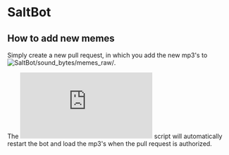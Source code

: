 # SaltBot

## How to add new memes

Simply create a new pull request, in which you add the new mp3's to ![SaltBot/sound_bytes/memes_raw/](https://github.com/Oskari-Tuormaa/SaltBot/tree/master/SaltBot/sound_bytes/memes_raw).

The ![run.sh](https://github.com/Oskari-Tuormaa/SaltBot/blob/master/run.sh) script will automatically restart the bot and load the mp3's when the pull request is authorized.
